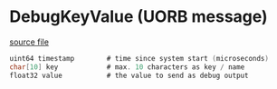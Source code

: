# DebugKeyValue (UORB message)



[source file](https://github.com/PX4/PX4-Autopilot/blob/main/msg/DebugKeyValue.msg)

```c
uint64 timestamp		# time since system start (microseconds)
char[10] key			# max. 10 characters as key / name
float32 value			# the value to send as debug output

```
